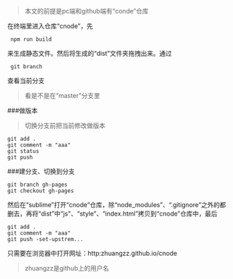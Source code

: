 >本文的前提是pc端和github端有“conde”仓库

在终端里进入仓库“cnode”，先

```
 npm run build
```

来生成静态文件。然后将生成的“dist”文件夹拖拽出来。通过

```
 git branch
``` 
查看当前分支
>看是不是在“master”分支里

###做版本
>切换分支前把当前修改做版本


```
git add .
git comment -m "aaa"
git status
git push
```

###建分支、切换到分支

```
git branch gh-pages
git checkout gh-pages
```
然后在“sublime”打开“cnode”仓库，除“node_modules”、“.gitignore”之外的都删去，再将“dist”中“js"、“style”、“index.html”拷贝到“cnode”仓库中，最后


```
git add .
git comment -m "aaa"
git push -set-upstrem...
```
只需要在浏览器中打开网址：http:zhuangzz.github.io/cnode
>zhuangzz是github上的用户名












